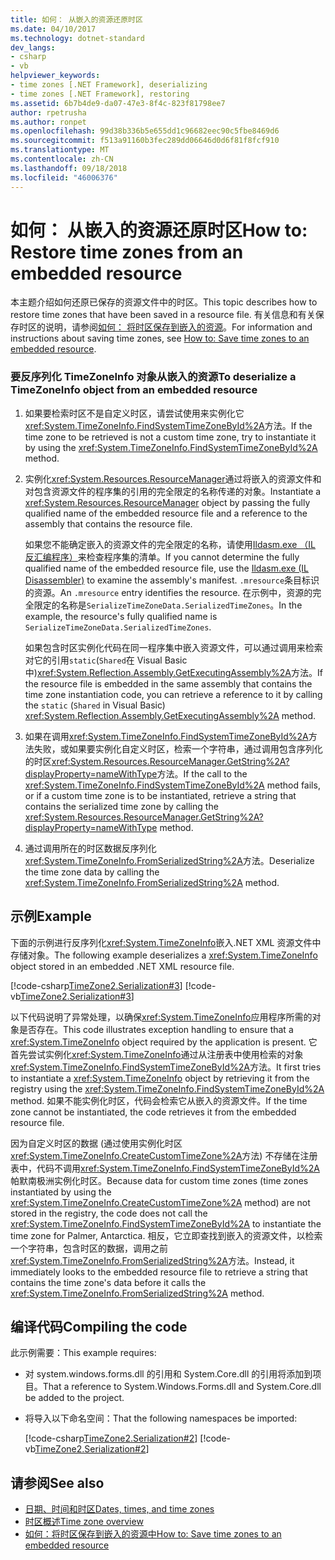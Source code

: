 ```yaml
---
title: 如何： 从嵌入的资源还原时区
ms.date: 04/10/2017
ms.technology: dotnet-standard
dev_langs:
- csharp
- vb
helpviewer_keywords:
- time zones [.NET Framework], deserializing
- time zones [.NET Framework], restoring
ms.assetid: 6b7b4de9-da07-47e3-8f4c-823f81798ee7
author: rpetrusha
ms.author: ronpet
ms.openlocfilehash: 99d38b336b5e655dd1c96682eec90c5fbe8469d6
ms.sourcegitcommit: f513a91160b3fec289dd06646d0d6f81f8fcf910
ms.translationtype: MT
ms.contentlocale: zh-CN
ms.lasthandoff: 09/18/2018
ms.locfileid: "46006376"
---
```

# <a name="how-to-restore-time-zones-from-an-embedded-resource"></a><span data-ttu-id="471e0-102">如何： 从嵌入的资源还原时区</span><span class="sxs-lookup"><span data-stu-id="471e0-102">How to: Restore time zones from an embedded resource</span></span>

<span data-ttu-id="471e0-103">本主题介绍如何还原已保存的资源文件中的时区。</span><span class="sxs-lookup"><span data-stu-id="471e0-103">This topic describes how to restore time zones that have been saved in a resource file.</span></span> <span data-ttu-id="471e0-104">有关信息和有关保存时区的说明，请参阅[如何： 将时区保存到嵌入的资源](../../../docs/standard/datetime/save-time-zones-to-an-embedded-resource.md)。</span><span class="sxs-lookup"><span data-stu-id="471e0-104">For information and instructions about saving time zones, see [How to: Save time zones to an embedded resource](../../../docs/standard/datetime/save-time-zones-to-an-embedded-resource.md).</span></span>

### <a name="to-deserialize-a-timezoneinfo-object-from-an-embedded-resource"></a><span data-ttu-id="471e0-105">要反序列化 TimeZoneInfo 对象从嵌入的资源</span><span class="sxs-lookup"><span data-stu-id="471e0-105">To deserialize a TimeZoneInfo object from an embedded resource</span></span>

1. <span data-ttu-id="471e0-106">如果要检索时区不是自定义时区，请尝试使用来实例化它<xref:System.TimeZoneInfo.FindSystemTimeZoneById%2A>方法。</span><span class="sxs-lookup"><span data-stu-id="471e0-106">If the time zone to be retrieved is not a custom time zone, try to instantiate it by using the <xref:System.TimeZoneInfo.FindSystemTimeZoneById%2A> method.</span></span>

2. <span data-ttu-id="471e0-107">实例化<xref:System.Resources.ResourceManager>通过将嵌入的资源文件和对包含资源文件的程序集的引用的完全限定的名称传递的对象。</span><span class="sxs-lookup"><span data-stu-id="471e0-107">Instantiate a <xref:System.Resources.ResourceManager> object by passing the fully qualified name of the embedded resource file and a reference to the assembly that contains the resource file.</span></span>

   <span data-ttu-id="471e0-108">如果您不能确定嵌入的资源文件的完全限定的名称，请使用[Ildasm.exe （IL 反汇编程序）](../../../docs/framework/tools/ildasm-exe-il-disassembler.md)来检查程序集的清单。</span><span class="sxs-lookup"><span data-stu-id="471e0-108">If you cannot determine the fully qualified name of the embedded resource file, use the [Ildasm.exe (IL Disassembler)](../../../docs/framework/tools/ildasm-exe-il-disassembler.md) to examine the assembly's manifest.</span></span> <span data-ttu-id="471e0-109">`.mresource`条目标识的资源。</span><span class="sxs-lookup"><span data-stu-id="471e0-109">An `.mresource` entry identifies the resource.</span></span> <span data-ttu-id="471e0-110">在示例中，资源的完全限定的名称是`SerializeTimeZoneData.SerializedTimeZones`。</span><span class="sxs-lookup"><span data-stu-id="471e0-110">In the example, the resource's fully qualified name is `SerializeTimeZoneData.SerializedTimeZones`.</span></span>

   <span data-ttu-id="471e0-111">如果包含时区实例化代码在同一程序集中嵌入资源文件，可以通过调用来检索对它的引用`static`(`Shared`在 Visual Basic 中)<xref:System.Reflection.Assembly.GetExecutingAssembly%2A>方法。</span><span class="sxs-lookup"><span data-stu-id="471e0-111">If the resource file is embedded in the same assembly that contains the time zone instantiation code, you can retrieve a reference to it by calling the `static` (`Shared` in Visual Basic) <xref:System.Reflection.Assembly.GetExecutingAssembly%2A> method.</span></span>

3. <span data-ttu-id="471e0-112">如果在调用<xref:System.TimeZoneInfo.FindSystemTimeZoneById%2A>方法失败，或如果要实例化自定义时区，检索一个字符串，通过调用包含序列化的时区<xref:System.Resources.ResourceManager.GetString%2A?displayProperty=nameWithType>方法。</span><span class="sxs-lookup"><span data-stu-id="471e0-112">If the call to the <xref:System.TimeZoneInfo.FindSystemTimeZoneById%2A> method fails, or if a custom time zone is to be instantiated, retrieve a string that contains the serialized time zone by calling the <xref:System.Resources.ResourceManager.GetString%2A?displayProperty=nameWithType> method.</span></span>

4. <span data-ttu-id="471e0-113">通过调用所在的时区数据反序列化<xref:System.TimeZoneInfo.FromSerializedString%2A>方法。</span><span class="sxs-lookup"><span data-stu-id="471e0-113">Deserialize the time zone data by calling the <xref:System.TimeZoneInfo.FromSerializedString%2A> method.</span></span>

## <a name="example"></a><span data-ttu-id="471e0-114">示例</span><span class="sxs-lookup"><span data-stu-id="471e0-114">Example</span></span>

<span data-ttu-id="471e0-115">下面的示例进行反序列化<xref:System.TimeZoneInfo>嵌入.NET XML 资源文件中存储对象。</span><span class="sxs-lookup"><span data-stu-id="471e0-115">The following example deserializes a <xref:System.TimeZoneInfo> object stored in an embedded .NET XML resource file.</span></span>

[!code-csharp[TimeZone2.Serialization#3](../../../samples/snippets/csharp/VS_Snippets_CLR/TimeZone2.Serialization/cs/SerializeTimeZoneData.cs#3)]
[!code-vb[TimeZone2.Serialization#3](../../../samples/snippets/visualbasic/VS_Snippets_CLR/TimeZone2.Serialization/vb/SerializeTimeZoneData.vb#3)]

<span data-ttu-id="471e0-116">以下代码说明了异常处理，以确保<xref:System.TimeZoneInfo>应用程序所需的对象是否存在。</span><span class="sxs-lookup"><span data-stu-id="471e0-116">This code illustrates exception handling to ensure that a <xref:System.TimeZoneInfo> object required by the application is present.</span></span> <span data-ttu-id="471e0-117">它首先尝试实例化<xref:System.TimeZoneInfo>通过从注册表中使用检索的对象<xref:System.TimeZoneInfo.FindSystemTimeZoneById%2A>方法。</span><span class="sxs-lookup"><span data-stu-id="471e0-117">It first tries to instantiate a <xref:System.TimeZoneInfo> object by retrieving it from the registry using the <xref:System.TimeZoneInfo.FindSystemTimeZoneById%2A> method.</span></span> <span data-ttu-id="471e0-118">如果不能实例化时区，代码会检索它从嵌入的资源文件。</span><span class="sxs-lookup"><span data-stu-id="471e0-118">If the time zone cannot be instantiated, the code retrieves it from the embedded resource file.</span></span>

<span data-ttu-id="471e0-119">因为自定义时区的数据 (通过使用实例化时区<xref:System.TimeZoneInfo.CreateCustomTimeZone%2A>方法) 不存储在注册表中，代码不调用<xref:System.TimeZoneInfo.FindSystemTimeZoneById%2A>帕默南极洲实例化时区。</span><span class="sxs-lookup"><span data-stu-id="471e0-119">Because data for custom time zones (time zones instantiated by using the <xref:System.TimeZoneInfo.CreateCustomTimeZone%2A> method) are not stored in the registry, the code does not call the <xref:System.TimeZoneInfo.FindSystemTimeZoneById%2A> to instantiate the time zone for Palmer, Antarctica.</span></span> <span data-ttu-id="471e0-120">相反，它立即查找到嵌入的资源文件，以检索一个字符串，包含时区的数据，调用之前<xref:System.TimeZoneInfo.FromSerializedString%2A>方法。</span><span class="sxs-lookup"><span data-stu-id="471e0-120">Instead, it immediately looks to the embedded resource file to retrieve a string that contains the time zone's data before it calls the <xref:System.TimeZoneInfo.FromSerializedString%2A> method.</span></span>

## <a name="compiling-the-code"></a><span data-ttu-id="471e0-121">编译代码</span><span class="sxs-lookup"><span data-stu-id="471e0-121">Compiling the code</span></span>

<span data-ttu-id="471e0-122">此示例需要：</span><span class="sxs-lookup"><span data-stu-id="471e0-122">This example requires:</span></span>

* <span data-ttu-id="471e0-123">对 system.windows.forms.dll 的引用和 System.Core.dll 的引用将添加到项目。</span><span class="sxs-lookup"><span data-stu-id="471e0-123">That a reference to System.Windows.Forms.dll and System.Core.dll be added to the project.</span></span>

* <span data-ttu-id="471e0-124">将导入以下命名空间：</span><span class="sxs-lookup"><span data-stu-id="471e0-124">That the following namespaces be imported:</span></span>

  [!code-csharp[TimeZone2.Serialization#2](../../../samples/snippets/csharp/VS_Snippets_CLR/TimeZone2.Serialization/cs/SerializeTimeZoneData.cs#2)]
  [!code-vb[TimeZone2.Serialization#2](../../../samples/snippets/visualbasic/VS_Snippets_CLR/TimeZone2.Serialization/vb/SerializeTimeZoneData.vb#2)]

## <a name="see-also"></a><span data-ttu-id="471e0-125">请参阅</span><span class="sxs-lookup"><span data-stu-id="471e0-125">See also</span></span>

* [<span data-ttu-id="471e0-126">日期、时间和时区</span><span class="sxs-lookup"><span data-stu-id="471e0-126">Dates, times, and time zones</span></span>](../../../docs/standard/datetime/index.md)
* [<span data-ttu-id="471e0-127">时区概述</span><span class="sxs-lookup"><span data-stu-id="471e0-127">Time zone overview</span></span>](../../../docs/standard/datetime/time-zone-overview.md)
* [<span data-ttu-id="471e0-128">如何：将时区保存到嵌入的资源中</span><span class="sxs-lookup"><span data-stu-id="471e0-128">How to: Save time zones to an embedded resource</span></span>](../../../docs/standard/datetime/save-time-zones-to-an-embedded-resource.md)
